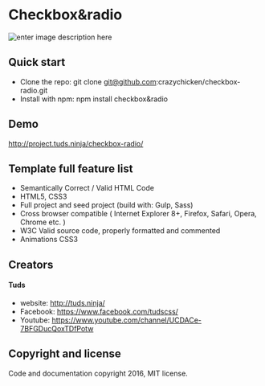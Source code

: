 # Checkbox&radio

![enter image description here](http://i.imgur.com/OTIOLqC.png)

## Quick start
* Clone the repo: git clone git@github.com:crazychicken/checkbox-radio.git
* Install with npm: npm install checkbox&radio

## Demo
http://project.tuds.ninja/checkbox-radio/

## Template full feature list

* Semantically Correct / Valid HTML Code
* HTML5, CSS3
* Full project and seed project (build with: Gulp, Sass)
* Cross browser compatible ( Internet Explorer 8+, Firefox, Safari, Opera, Chrome etc. )
* W3C Valid source code, properly formatted and commented
* Animations CSS3

## Creators

#### Tuds
* website: http://tuds.ninja/
* Facebook: https://www.facebook.com/tudscss/
* Youtube: https://www.youtube.com/channel/UCDACe-7BFGDucQoxTDfPotw

## Copyright and license

Code and documentation copyright 2016, MIT license.
